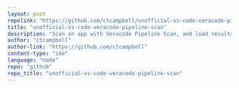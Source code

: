 ```yaml
---
layout: post
repolink: "https://github.com/ctcampbell/unofficial-vs-code-veracode-pipeline-scan"
title: "unofficial-vs-code-veracode-pipeline-scan"
description: "Scan an app with Veracode Pipeline Scan, and load results from a Veracode Pipeline Scan."
author: "ctcampbell"
author-link: "https://github.com/ctcampbell"
content-type: "ide"
language: "node"
repo: "github"
repo_title: "unofficial-vs-code-veracode-pipeline-scan"
---
```

